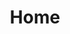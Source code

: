 ---
home: true
title: Home
heroImage: https://avatars.githubusercontent.com/u/68857304
actions:
  - text: 教程
    link: /guide/
    type: primary

  - text: Github
    link: https://github.com/pzjpzjpzj
    type: secondary

footer: MIT Licensed | Copyright © 2024 PZJ
---